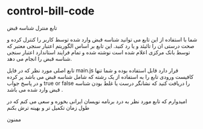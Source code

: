 # control-bill-code
تابع منترل شناسه قبض 

شما با استفاده از این تابع می توانید شناسه قبض وارد شده توسط کاربر را کنترل کرده و صحت درستی  ان را تائیئد و یا رد کنید.
این تابع بر اساس الگوریتم اعتبار سنجی معتبر که توسط بانک مرکزی اعلام شده است نوشته شده و تمام فرایند استاندارد اعتبار سنجی شناسه قبض را انجام می دهد.

تابع اصلی مورد نظر که در فایل 
main.js
قرار دارد قابل استفاده بوده و شما تنها کافیست ورودی تابع را به استفاده از یک رشته که شامل شناسه قبض می باشد پر کرده و در پاسخ جواب 
true or false
را دریافت کنید که نشانگر درست یا غلط بودن شناسه قبض وارد شده می باشد .

امیدوارم که تابع مورد نظر به درد برنامه نویسان ایرانی بخوره و سعی می کنم که در طول زمان تکمیل تر و بهینه ترش بکنم 

ممنون 
